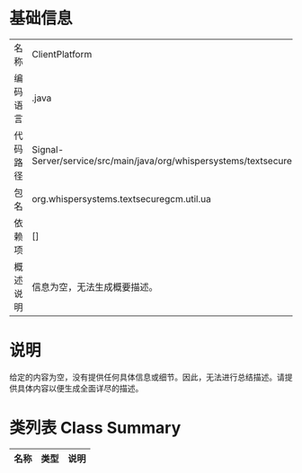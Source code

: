 # 基础信息

|      |      |
|------|------|
| 名称 | ClientPlatform |
| 编码语言 | .java |
| 代码路径 | Signal-Server/service/src/main/java/org/whispersystems/textsecuregcm/util/ua/ClientPlatform.java |
| 包名 | org.whispersystems.textsecuregcm.util.ua |
| 依赖项 | [] |
| 概述说明 | 信息为空，无法生成概要描述。 |

# 说明

给定的内容为空，没有提供任何具体信息或细节。因此，无法进行总结描述。请提供具体内容以便生成全面详尽的描述。

# 类列表 Class Summary

| 名称   | 类型  | 说明 |
|-------|------|-------------|




